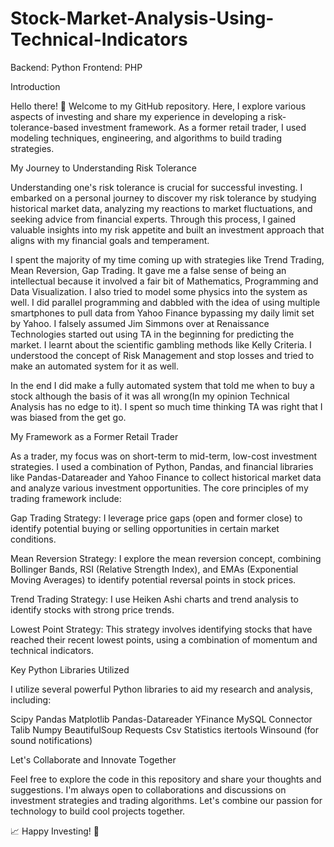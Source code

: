 # Stock-Market-Analysis-Using-Technical-Indicators
Backend: Python
Frontend: PHP

Introduction

Hello there! 👋 Welcome to my GitHub repository. Here, I explore various aspects of investing and share my experience in developing a risk-tolerance-based investment framework. As a former retail trader, I used modeling techniques, engineering, and algorithms to build trading strategies.

My Journey to Understanding Risk Tolerance


Understanding one's risk tolerance is crucial for successful investing. I embarked on a personal journey to discover my risk tolerance by studying historical market data, analyzing my reactions to market fluctuations, and seeking advice from financial experts. Through this process, I gained valuable insights into my risk appetite and built an investment approach that aligns with my financial goals and temperament.


I spent the majority of my time coming up with strategies like Trend Trading, Mean Reversion, Gap Trading. It gave me a false sense of being an intellectual because it involved a fair bit of Mathematics, Programming and Data Visualization. I also tried to model some physics into the system as well. I did parallel programming and dabbled with the idea of using multiple smartphones to pull data from Yahoo Finance bypassing my daily limit set by Yahoo. I falsely assumed Jim Simmons over at Renaissance Technologies started out using TA in the beginning for predicting the market. I learnt about the scientific gambling methods like Kelly Criteria. I understood the concept of Risk Management and stop losses and tried to make an automated system for it as well. 

In the end I did make a fully automated system that told me when to buy a stock although the basis of it was all wrong(In my opinion Technical Analysis has no edge to it). I spent so much time thinking TA was right that I was biased from the get go.

My Framework as a Former Retail Trader


As a trader, my focus was on short-term to mid-term, low-cost investment strategies. I used a combination of Python, Pandas, and financial libraries like Pandas-Datareader and Yahoo Finance to collect historical market data and analyze various investment opportunities. The core principles of my trading framework include:

Gap Trading Strategy: I leverage price gaps (open and former close) to identify potential buying or selling opportunities in certain market conditions.

Mean Reversion Strategy: I explore the mean reversion concept, combining Bollinger Bands, RSI (Relative Strength Index), and EMAs (Exponential Moving Averages) to identify potential reversal points in stock prices.

Trend Trading Strategy: I use Heiken Ashi charts and trend analysis to identify stocks with strong price trends.

Lowest Point Strategy: This strategy involves identifying stocks that have reached their recent lowest points, using a combination of momentum and technical indicators.

Key Python Libraries Utilized


I utilize several powerful Python libraries to aid my research and analysis, including:

Scipy
Pandas
Matplotlib
Pandas-Datareader
YFinance
MySQL Connector
Talib
Numpy
BeautifulSoup
Requests
Csv
Statistics
itertools
Winsound (for sound notifications)

Let's Collaborate and Innovate Together


Feel free to explore the code in this repository and share your thoughts and suggestions. I'm always open to collaborations and discussions on investment strategies and trading algorithms. Let's combine our passion for technology to build cool projects together.

📈 Happy Investing! 🚀
